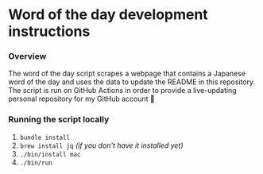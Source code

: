 # Word of the day development instructions

### Overview
The word of the day script scrapes a webpage that contains a Japanese word of the day and uses the data to update the README in this repository. The script is run on GitHub Actions in order to provide a live-updating personal repository for my GitHub account 🤖

### Running the script locally
1. `bundle install`
2. `brew install jq` _(if you don't have it installed yet)_
3. `./bin/install mac`
4. `./bin/run`
